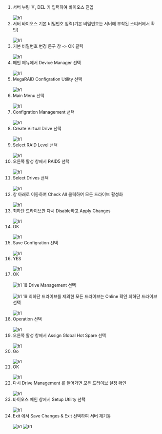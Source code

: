 


1. 서버 부팅 후, DEL 키 입력하여 바이오스 진입<br> <br>
![h1](https://github.com/QubitSecurity/documentation/blob/main/Physical_Server/RAID_Config/images/v7-1.jpg)
2. 서버 바이오스 기본 비밀번호 입력(기본 비밀번호는 서버에 부착된 스티커에서 확인)<br> <br>
![h1](https://github.com/QubitSecurity/documentation/blob/main/Physical_Server/RAID_Config/images/v7-2.jpg)
3. 기본 비밀번호 변경 문구 창 -> OK 클릭<br> <br>
![h1](https://github.com/QubitSecurity/documentation/blob/main/Physical_Server/RAID_Config/images/v7-3.jpg)
4. 메인 메뉴에서 Device Manager 선택<br> <br>
![h1](https://github.com/QubitSecurity/documentation/blob/main/Physical_Server/RAID_Config/images/v7-4.jpg)
5. MegaRAID Configration Utility 선택<br> <br>
![h1](https://github.com/QubitSecurity/documentation/blob/main/Physical_Server/RAID_Config/images/v7-5.jpg)
6. Main Menu 선택<br> <br>
![h1](https://github.com/QubitSecurity/documentation/blob/main/Physical_Server/RAID_Config/images/v7-6.jpg)
7. Configration Management 선택<br> <br>
![h1](https://github.com/QubitSecurity/documentation/blob/main/Physical_Server/RAID_Config/images/v7-7.jpg)
8. Create Virtual Drive 선택<br> <br>
![h1](https://github.com/QubitSecurity/documentation/blob/main/Physical_Server/RAID_Config/images/v7-8.jpg)
9. Select RAID Level 선택<br> <br>
![h1](https://github.com/QubitSecurity/documentation/blob/main/Physical_Server/RAID_Config/images/v7-9.jpg)
10. 오른쪽 활성 창에서 RAID5 선택<br> <br>
![h1](https://github.com/QubitSecurity/documentation/blob/main/Physical_Server/RAID_Config/images/v7-10.jpg)
11. Select Drives 선택<br> <br>
![h1](https://github.com/QubitSecurity/documentation/blob/main/Physical_Server/RAID_Config/images/v7-11.jpg)
12. 창 아래로 이동하여 Check All 클릭하여 모든 드라이브 활성화<br> <br>
![h1](https://github.com/QubitSecurity/documentation/blob/main/Physical_Server/RAID_Config/images/v7-12.jpg)
13. 최하단 드라이브만 다시 Disable하고 Apply Changes<br> <br>
![h1](https://github.com/QubitSecurity/documentation/blob/main/Physical_Server/RAID_Config/images/v7-13.jpg)
14. OK<br> <br>
![h1](https://github.com/QubitSecurity/documentation/blob/main/Physical_Server/RAID_Config/images/v7-14.jpg)
15. Save Configration 선택<br> <br>
![h1](https://github.com/QubitSecurity/documentation/blob/main/Physical_Server/RAID_Config/images/v7-15.jpg)
16. YES<br> <br>
![h1](https://github.com/QubitSecurity/documentation/blob/main/Physical_Server/RAID_Config/images/v7-16.jpg)
17. OK<br> <br>
![h1](https://github.com/QubitSecurity/documentation/blob/main/Physical_Server/RAID_Config/images/v7-17.jpg)
18 Drive Management 선택<br> <br>
![h1](https://github.com/QubitSecurity/documentation/blob/main/Physical_Server/RAID_Config/images/v7-18.jpg)
19 최하단 드라이브를 제외한 모든 드라이브는 Online 확인 최하단 드라이브 선택<br> <br>
![h1](https://github.com/QubitSecurity/documentation/blob/main/Physical_Server/RAID_Config/images/v7-19.jpg)
20. Operation 선택<br> <br>
![h1](https://github.com/QubitSecurity/documentation/blob/main/Physical_Server/RAID_Config/images/v7-20.jpg)
21. 오른쪽 활성 창에서 Assign Global Hot Spare 선택<br> <br>
![h1](https://github.com/QubitSecurity/documentation/blob/main/Physical_Server/RAID_Config/images/v7-21.jpg)
22. Go<br> <br>
![h1](https://github.com/QubitSecurity/documentation/blob/main/Physical_Server/RAID_Config/images/v7-22.jpg)
23. OK<br> <br>
![h1](https://github.com/QubitSecurity/documentation/blob/main/Physical_Server/RAID_Config/images/v7-23.jpg)
24. 다시 Drive Management 를 들어가면 모든 드라이브 설정 확인<br> <br>
![h1](https://github.com/QubitSecurity/documentation/blob/main/Physical_Server/RAID_Config/images/v7-24.jpg)
25. 바이오스 메인 창에서 Setup Utility 선택<br> <br>
![h1](https://github.com/QubitSecurity/documentation/blob/main/Physical_Server/RAID_Config/images/v7-25.jpg)
26. Exit 에서 Save Changes & Exit 선택하여 서버 재기동<br> <br>
![h1](https://github.com/QubitSecurity/documentation/blob/main/Physical_Server/RAID_Config/images/v7-26.jpg)
![h1](https://github.com/QubitSecurity/documentation/blob/main/Physical_Server/RAID_Config/images/v7-27.jpg)
